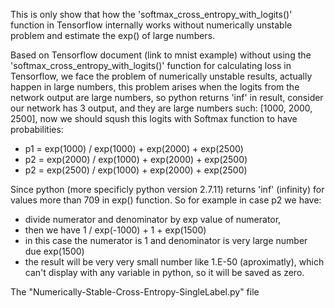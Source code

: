 This is only show that how the 'softmax_cross_entropy_with_logits()' function in Tensorflow internally works without numerically unstable problem and estimate the exp() of large numbers.


Based on Tensorflow document (link to mnist example) without using the 'softmax_cross_entropy_with_logits()' function for calculating loss in Tensorflow, we face the problem of numerically unstable results, actually happen in large numbers, this problem arises when the logits from the network output are large numbers, so python returns 'inf' in result, consider our network has 3 output, and they are large numbers such: [1000, 2000, 2500], now we should sqush this logits with Softmax function to have probabilities:

- p1 = exp(1000) / exp(1000) + exp(2000) + exp(2500)
- p2 = exp(2000) / exp(1000) + exp(2000) + exp(2500)
- p2 = exp(2500) / exp(1000) + exp(2000) + exp(2500)

Since python (more specificly python version 2.7.11) returns 'inf' (infinity) for values more than 709 in exp() function. So for example in case p2 we have:

- divide numerator and denominator by exp value of numerator,
- then we have 1 / exp(-1000) + 1 + exp(1500)
- in this case the numerator is 1 and denominator is very large number due exp(1500)
- the result will be very very small number like 1.E-50 (aproximatly), which can't display with any variable in python, so it will be saved as zero.

 
The "Numerically-Stable-Cross-Entropy-SingleLabel.py" file  

